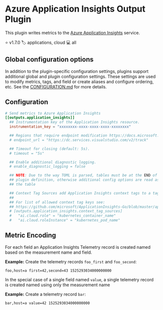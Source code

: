 # Azure Application Insights Output Plugin

This plugin writes metrics to the [Azure Application Insights][insights]
service.

⭐ v1.7.0
🏷️ applications, cloud
💻 all

[insights]: https://azure.microsoft.com/en-us/services/application-insights/

## Global configuration options <!-- @/docs/includes/plugin_config.md -->

In addition to the plugin-specific configuration settings, plugins support
additional global and plugin configuration settings. These settings are used to
modify metrics, tags, and field or create aliases and configure ordering, etc.
See the [CONFIGURATION.md][CONFIGURATION.md] for more details.

[CONFIGURATION.md]: ../../../docs/CONFIGURATION.md#plugins

## Configuration

```toml @sample.conf
# Send metrics to Azure Application Insights
[[outputs.application_insights]]
  ## Instrumentation key of the Application Insights resource.
  instrumentation_key = "xxxxxxxx-xxxx-xxxx-xxxx-xxxxxxxx"

  ## Regions that require endpoint modification https://docs.microsoft.com/en-us/azure/azure-monitor/app/custom-endpoints
  # endpoint_url = "https://dc.services.visualstudio.com/v2/track"

  ## Timeout for closing (default: 5s).
  # timeout = "5s"

  ## Enable additional diagnostic logging.
  # enable_diagnostic_logging = false

  ## NOTE: Due to the way TOML is parsed, tables must be at the END of the
  ## plugin definition, otherwise additional config options are read as part of
  ## the table

  ## Context Tag Sources add Application Insights context tags to a tag value.
  ##
  ## For list of allowed context tag keys see:
  ## https://github.com/microsoft/ApplicationInsights-Go/blob/master/appinsights/contracts/contexttagkeys.go
  # [outputs.application_insights.context_tag_sources]
  #   "ai.cloud.role" = "kubernetes_container_name"
  #   "ai.cloud.roleInstance" = "kubernetes_pod_name"
```

## Metric Encoding

For each field an Application Insights Telemetry record is created named based
on the measurement name and field.

**Example:** Create the telemetry records `foo_first` and `foo_second`:

```text
foo,host=a first=42,second=43 1525293034000000000
```

In the special case of a single field named `value`, a single telemetry record
is created named using only the measurement name

**Example:** Create a telemetry record `bar`:

```text
bar,host=a value=42 1525293034000000000
```

